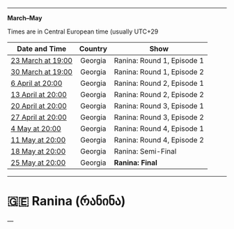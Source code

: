 [ ](https://pbs.twimg.com/media/F8E2hFPaYAAXpf9?format=jpg&name=large)

*****

**March–May**

Times are in Central European time (usually UTC+29

Date and Time | Country | Show
---|:---:|---
[23 March at 19:00](https://www.timeanddate.com/worldclock/fixedtime.html?iso=20240323T22&p1=371) | Georgia | Ranina: Round 1, Episode 1
[30 March at 19:00](https://www.timeanddate.com/worldclock/fixedtime.html?iso=20240330T22&p1=371) | Georgia | Ranina: Round 1, Episode 2
[6 April at 20:00](https://www.timeanddate.com/worldclock/fixedtime.html?iso=20240406T22&p1=371) | Georgia | Ranina: Round 2, Episode 1
[13 April at 20:00](https://www.timeanddate.com/worldclock/fixedtime.html?iso=20240406T22&p1=371) | Georgia | Ranina: Round 2, Episode 2
[20 April at 20:00](https://www.timeanddate.com/worldclock/fixedtime.html?iso=20240406T22&p1=371) | Georgia | Ranina: Round 3, Episode 1
[27 April at 20:00](https://www.timeanddate.com/worldclock/fixedtime.html?iso=20240406T22&p1=371) | Georgia | Ranina: Round 3, Episode 2
[4 May at 20:00](https://www.timeanddate.com/worldclock/fixedtime.html?iso=20240504T22&p1=371) | Georgia | Ranina: Round 4, Episode 1
[11 May at 20:00](https://www.timeanddate.com/worldclock/fixedtime.html?iso=20240511T22&p1=371) | Georgia | Ranina: Round 4, Episode 2
[18 May at 20:00](https://www.timeanddate.com/worldclock/fixedtime.html?iso=20240518T22&p1=371) | Georgia | Ranina: Semi-Final
[25 May at 20:00](https://www.timeanddate.com/worldclock/fixedtime.html?iso=20240525T22&p1=371) | Georgia | **Ranina: Final**

*****

# 🇬🇪 Ranina (რანინა)

—